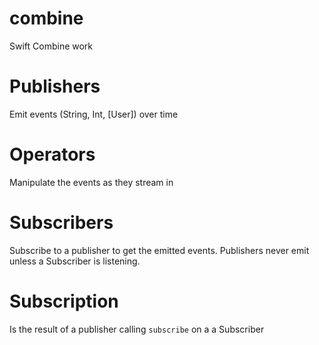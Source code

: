 # combine
Swift Combine work

# Publishers

Emit events (String, Int, [User]) over time

# Operators

Manipulate the events as they stream in

# Subscribers

Subscribe to a publisher to get the emitted events. Publishers never emit unless a Subscriber is listening.


# Subscription

Is the result of a publisher calling `subscribe` on a a Subscriber